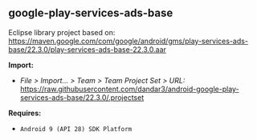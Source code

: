 ## google-play-services-ads-base

Eclipse library project based on:<br/>
https://maven.google.com/com/google/android/gms/play-services-ads-base/22.3.0/play-services-ads-base-22.3.0.aar

**Import:**
- _File > Import... > Team > Team Project Set > URL:_<br/>
  https://raw.githubusercontent.com/dandar3/android-google-play-services-ads-base/22.3.0/.projectset

**Requires:**
- `Android 9 (API 28) SDK Platform`